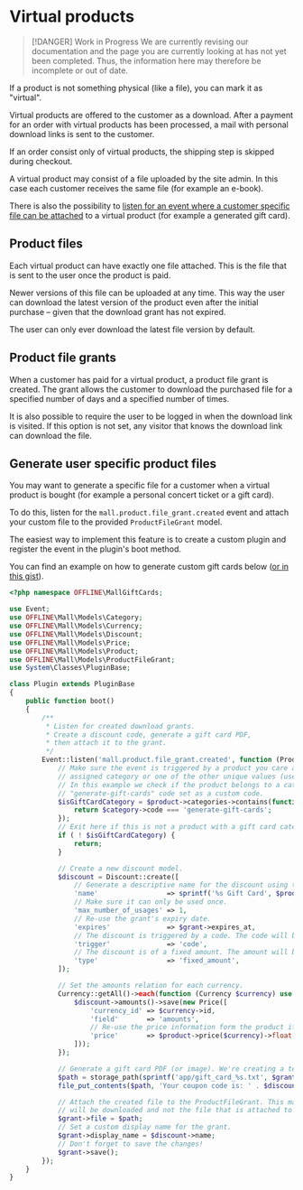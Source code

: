 # Virtual products

> [!DANGER] Work in Progress
> We are currently revising our documentation and the page you are currently looking at has not yet 
> been completed. Thus, the information here may therefore be incomplete or out of date.

If a product is not something physical (like a file), you can mark it as "virtual".

Virtual products are offered to the customer as a download. After a payment
for an order with virtual products has been processed, a mail with personal download
links is sent to the customer.

If an order consist only of virtual products, the shipping step is skipped during
checkout.

A virtual product may consist of a file uploaded by the site admin. In this case
each customer receives the same file (for example an e-book).

There is also the possibility to [listen for an event where a customer specific
file can be attached](#generate-user-specific-product-files) to a virtual product (for example a generated gift card).

## Product files

Each virtual product can have exactly one file attached. This is the file that
is sent to the user once the product is paid.

Newer versions of this file can be uploaded at any time. This way the user can 
download the latest version of the product even after the initial purchase &ndash; given that 
the download grant has not expired.

The user can only ever download the latest file version by default.

## Product file grants

When a customer has paid for a virtual product, a 
product file grant is created. The grant allows the customer to download
the purchased file for a specified number of days and a specified number of times. 

It is also possible to require the user to be logged in when the download
link is visited. If this option is not set, any visitor that knows the download link
can download the file.

## Generate user specific product files

You may want to generate a specific file for a customer when a virtual product is bought 
(for example a personal concert ticket or a gift card).

To do this, listen for the `mall.product.file_grant.created` event and attach your custom
file to the provided `ProductFileGrant` model.

The easiest way to implement this feature is to create a custom plugin and register
the event in the plugin's boot method.

You can find an example on how to generate custom gift cards below
 ([or in this gist](https://gist.github.com/tobias-kuendig/49ec99fc080fc6ba3824024f965eeafc)). 

```php
<?php namespace OFFLINE\MallGiftCards;

use Event;
use OFFLINE\Mall\Models\Category;
use OFFLINE\Mall\Models\Currency;
use OFFLINE\Mall\Models\Discount;
use OFFLINE\Mall\Models\Price;
use OFFLINE\Mall\Models\Product;
use OFFLINE\Mall\Models\ProductFileGrant;
use System\Classes\PluginBase;

class Plugin extends PluginBase
{
    public function boot()
    {
        /**
         * Listen for created download grants.
         * Create a discount code, generate a gift card PDF,
         * then attach it to the grant.
         */
        Event::listen('mall.product.file_grant.created', function (ProductFileGrant $grant, Product $product) {
            // Make sure the event is triggered by a product you care about. Validate this using the slug, the
            // assigned category or one of the other unique values (user_defined_id, gtin, mpn, etc).
            // In this example we check if the product belongs to a category that has the
            // "generate-gift-cards" code set as a custom code.
            $isGiftCardCategory = $product->categories->contains(function (Category $category) {
                return $category->code === 'generate-gift-cards';
            });
            // Exit here if this is not a product with a gift card category attached.
            if ( ! $isGiftCardCategory) {
                return;
            }

            // Create a new discount model.
            $discount = Discount::create([
                // Generate a descriptive name for the discount using the product's price information.
                'name'                 => sprintf('%s Gift Card', $product->price()->string),
                // Make sure it can only be used once.
                'max_number_of_usages' => 1,
                // Re-use the grant's expiry date.
                'expires'              => $grant->expires_at,
                // The discount is triggered by a code. The code will be created automatically on save.
                'trigger'              => 'code',
                // The discount is of a fixed amount. The amount will be defined below.
                'type'                 => 'fixed_amount',
            ]);

            // Set the amounts relation for each currency.
            Currency::getAll()->each(function (Currency $currency) use ($discount, $product) {
                $discount->amounts()->save(new Price([
                    'currency_id' => $currency->id,
                    'field'       => 'amounts',
                    // Re-use the price information form the product itself.
                    'price'       => $product->price($currency)->float,
                ]));
            });

            // Generate a gift card PDF (or image). We're creating a text file here for simplicity.
            $path = storage_path(sprintf('app/gift_card_%s.txt', $grant->id));
            file_put_contents($path, 'Your coupon code is: ' . $discount->code);

            // Attach the created file to the ProductFileGrant. This makes sure your custom file
            // will be downloaded and not the file that is attached to the $product itself.
            $grant->file = $path;
            // Set a custom display name for the grant.
            $grant->display_name = $discount->name;
            // Don't forget to save the changes!
            $grant->save();
        });
    }
}
```